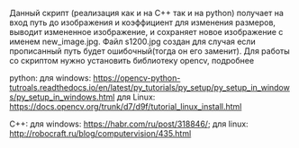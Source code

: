 Данный скрипт (реализация как и на C++ так и на python) получает на вход путь до изображения и коэффициент для изменения размеров, выводит измененное изображение, и сохраняет новое изображение с именем new_image.jpg.
Файл s1200.jpg создан для случая если прописанный путь будет ошибочный(тогда он его заменит).
Для работы со скриптом нужно установить библиотеку opencv, подробнее

python:
для windows: https://opencv-python-tutroals.readthedocs.io/en/latest/py_tutorials/py_setup/py_setup_in_windows/py_setup_in_windows.html
для Linux: https://docs.opencv.org/trunk/d7/d9f/tutorial_linux_install.html

С++:
для windows: https://habr.com/ru/post/318846/;
для linux: http://robocraft.ru/blog/computervision/435.html
